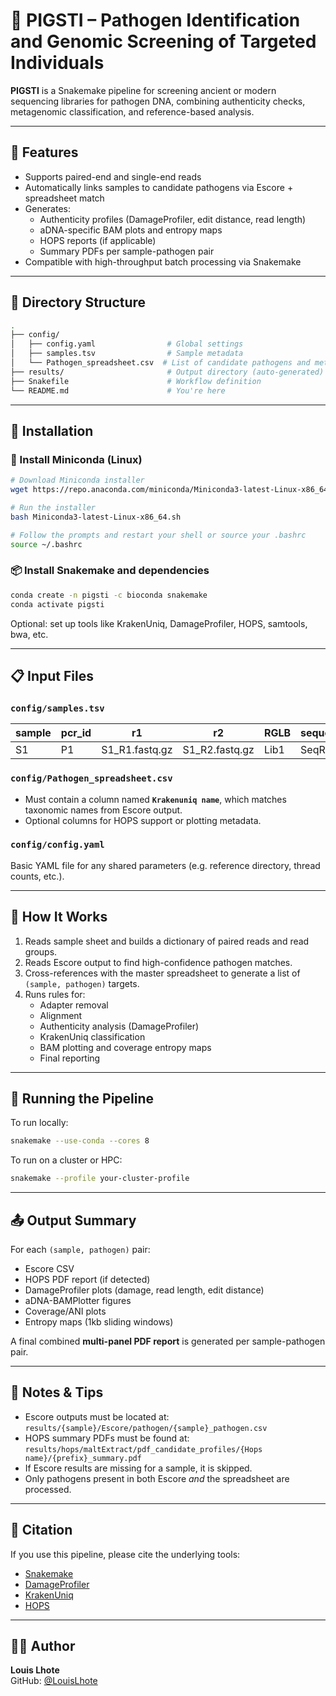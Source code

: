 
# 🐖 PIGSTI – Pathogen Identification and Genomic Screening of Targeted Individuals

**PIGSTI** is a Snakemake pipeline for screening ancient or modern sequencing libraries for pathogen DNA, combining authenticity checks, metagenomic classification, and reference-based analysis.

---

## 🚀 Features

- Supports paired-end and single-end reads
- Automatically links samples to candidate pathogens via Escore + spreadsheet match
- Generates:
  - Authenticity profiles (DamageProfiler, edit distance, read length)
  - aDNA-specific BAM plots and entropy maps
  - HOPS reports (if applicable)
  - Summary PDFs per sample-pathogen pair
- Compatible with high-throughput batch processing via Snakemake

---

## 📁 Directory Structure

```bash
.
├── config/
│   ├── config.yaml                # Global settings
│   ├── samples.tsv                # Sample metadata
│   └── Pathogen_spreadsheet.csv  # List of candidate pathogens and metadata
├── results/                       # Output directory (auto-generated)
├── Snakefile                      # Workflow definition
└── README.md                      # You're here
```

---

## 🔧 Installation

### 🐍 Install Miniconda (Linux)

```bash
# Download Miniconda installer
wget https://repo.anaconda.com/miniconda/Miniconda3-latest-Linux-x86_64.sh

# Run the installer
bash Miniconda3-latest-Linux-x86_64.sh

# Follow the prompts and restart your shell or source your .bashrc
source ~/.bashrc
```

### 📦 Install Snakemake and dependencies

```bash
conda create -n pigsti -c bioconda snakemake
conda activate pigsti
```

Optional: set up tools like KrakenUniq, DamageProfiler, HOPS, samtools, bwa, etc.

---

## 📋 Input Files

### `config/samples.tsv`

| sample | pcr_id | r1 | r2 | RGLB | sequencing_run |
|--------|--------|----|----|------|----------------|
| S1     | P1     | S1_R1.fastq.gz | S1_R2.fastq.gz | Lib1 | SeqRun1 |

### `config/Pathogen_spreadsheet.csv`

- Must contain a column named **`Krakenuniq name`**, which matches taxonomic names from Escore output.
- Optional columns for HOPS support or plotting metadata.

### `config/config.yaml`

Basic YAML file for any shared parameters (e.g. reference directory, thread counts, etc.).

---

## 🧬 How It Works

1. Reads sample sheet and builds a dictionary of paired reads and read groups.
2. Reads Escore output to find high-confidence pathogen matches.
3. Cross-references with the master spreadsheet to generate a list of `(sample, pathogen)` targets.
4. Runs rules for:
   - Adapter removal
   - Alignment
   - Authenticity analysis (DamageProfiler)
   - KrakenUniq classification
   - BAM plotting and coverage entropy maps
   - Final reporting

---

## 🏁 Running the Pipeline

To run locally:

```bash
snakemake --use-conda --cores 8
```

To run on a cluster or HPC:

```bash
snakemake --profile your-cluster-profile
```

---

## 📤 Output Summary

For each `(sample, pathogen)` pair:
- Escore CSV
- HOPS PDF report (if detected)
- DamageProfiler plots (damage, read length, edit distance)
- aDNA-BAMPlotter figures
- Coverage/ANI plots
- Entropy maps (1kb sliding windows)

A final combined **multi-panel PDF report** is generated per sample-pathogen pair.

---

## 🔐 Notes & Tips

- Escore outputs must be located at:  
  `results/{sample}/Escore/pathogen/{sample}_pathogen.csv`
- HOPS summary PDFs must be found at:  
  `results/hops/maltExtract/pdf_candidate_profiles/{Hops name}/{prefix}_summary.pdf`
- If Escore results are missing for a sample, it is skipped.
- Only pathogens present in both Escore *and* the spreadsheet are processed.

---

## 📜 Citation

If you use this pipeline, please cite the underlying tools:

- [Snakemake](https://snakemake.readthedocs.io/)
- [DamageProfiler](https://github.com/Integrative-Transcriptomics/DamageProfiler)
- [KrakenUniq](https://github.com/fbreitwieser/krakenuniq)
- [HOPS](https://github.com/rhuebler/HOPS)

---

## 🧑‍💻 Author

**Louis Lhote**  
GitHub: [@LouisLhote](https://github.com/LouisLhote)
